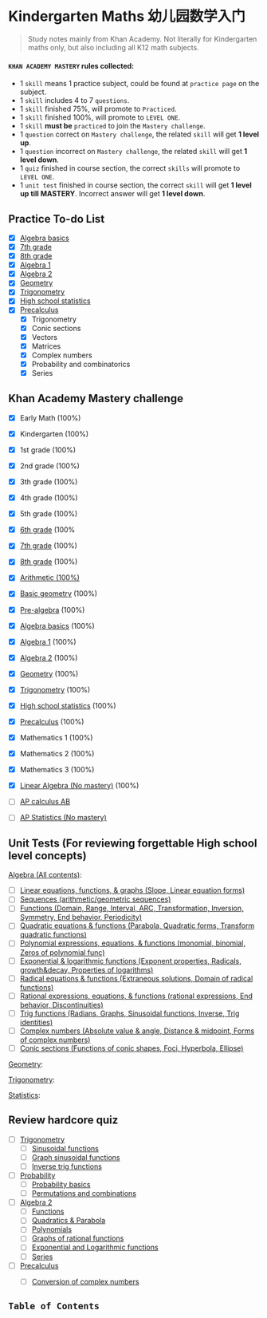 # Kindergarten Maths 幼儿园数学入门
> Study notes mainly from Khan Academy.  Not literally for Kindergarten maths only, but also including all K12 math subjects.

#### `KHAN ACADEMY MASTERY` rules collected:
- 1 `skill` means 1 practice subject, could be found at `practice page` on the subject.
- 1 `skill` includes 4 to 7 `questions`.
- 1 `skill` finished 75%, will promote to `Practiced`.
- 1 `skill` finished 100%, will promote to `LEVEL ONE`.
- 1 `skill` **must be** `practiced` to join the `Mastery challenge`.
- 1 `question` correct on `Mastery challenge`, the related `skill` will get **1 level up**.
- 1 `question` incorrect on `Mastery challenge`, the related `skill` will get **1 level down**.
- 1 `quiz` finished in course section, the correct `skills` will promote to `LEVEL ONE`.
- 1 `unit test` finished in course section, the correct `skill` will get **1 level up till MASTERY**. Incorrect answer will get **1 level down**.


## Practice To-do List
- [x] [Algebra basics](https://www.khanacademy.org/math/algebra-basics?t=practice)
- [x] [7th grade](https://www.khanacademy.org/math/cc-seventh-grade-math?t=practice)
- [x] [8th grade](https://www.khanacademy.org/math/cc-eighth-grade-math?t=practice)
- [x] [Algebra 1](https://www.khanacademy.org/math/algebra?t=practice)
- [x] [Algebra 2](https://www.khanacademy.org/math/algebra2?t=practice)
- [x] [Geometry](https://www.khanacademy.org/math/geometry?t=practice)
- [x] [Trigonometry](https://www.khanacademy.org/math/trigonometry?t=practice)
- [x] [High school statistics](https://www.khanacademy.org/math/probability?t=practice)
- [x] [Precalculus](https://www.khanacademy.org/math/precalculus?t=practice)
    - [x] Trigonometry
    - [x] Conic sections
    - [x] Vectors
    - [x] Matrices
    - [x] Complex numbers
    - [x] Probability and combinatorics
    - [x] Series

## Khan Academy Mastery challenge
- [x] Early Math (100%)
- [x] Kindergarten (100%)
- [x] 1st grade (100%)
- [x] 2nd grade (100%)
- [x] 3th grade (100%)
- [x] 4th grade (100%)
- [x] 5th grade (100%)
- [x] [6th grade](https://www.khanacademy.org/mission/cc-sixth-grade-math) (100%
- [x] [7th grade](https://www.khanacademy.org/mission/cc-seventh-grade-math) (100%)
- [x] [8th grade](https://www.khanacademy.org/mission/cc-eighth-grade-math) (100%)
- [x] [Arithmetic (100%)](https://www.khanacademy.org/mission/arithmetic)
- [x] [Basic geometry](https://www.khanacademy.org/mission/basic-geo) (100%)
- [x] [Pre-algebra](https://www.khanacademy.org/mission/pre-algebra) (100%)
- [x] [Algebra basics](https://www.khanacademy.org/mission/algebra-basics) (100%)
- [x] [Algebra 1](https://www.khanacademy.org/mission/algebra) (100%)
- [x] [Algebra 2](https://www.khanacademy.org/mission/algebra2) (100%)
- [x] [Geometry](https://www.khanacademy.org/mission/geometry) (100%)
- [x] [Trigonometry](https://www.khanacademy.org/mission/trigonometry) (100%)
- [x] [High school statistics](https://www.khanacademy.org/mission/probability) (100%)
- [x] [Precalculus](https://www.khanacademy.org/mission/precalculus) (100%)
- [x] Mathematics 1 (100%)
- [x] Mathematics 2 (100%)
- [x] Mathematics 3 (100%)
- [x] [Linear Algebra (No mastery)](https://www.khanacademy.org/math/linear-algebra) (100%)
- [ ] [AP calculus AB](https://www.khanacademy.org/mission/ap-calculus-ab)
- [ ] [AP Statistics (No mastery)](https://www.khanacademy.org/math/ap-statistics)


## Unit Tests (For reviewing forgettable High school level concepts)
[Algebra (All contents)](https://www.khanacademy.org/math/algebra-home):
- [ ] [Linear equations, functions, & graphs (Slope, Linear equation forms)](https://www.khanacademy.org/math/algebra-home/alg-linear-eq-func/modal/test/alg-linear-eq-func-unit-test)
- [ ] [Sequences (arithmetic/geometric sequences)](https://www.khanacademy.org/math/algebra-home/alg-sequences/modal/test/alg-sequences-unit-test)
- [ ] [Functions (Domain, Range, Interval, ARC, Transformation, Inversion, Symmetry, End behavior, Periodicity)](https://www.khanacademy.org/math/algebra-home/alg-functions/modal/test/alg-functions-unit-test)
- [ ] [Quadratic equations & functions (Parabola, Quadratic forms, Transform quadratic functions)](https://www.khanacademy.org/math/algebra-home/alg-quadratics/modal/test/alg-quadratics-unit-test)
- [ ] [Polynomial expressions, equations, & functions (monomial, binomial, Zeros of polynomial func)](https://www.khanacademy.org/math/algebra-home/alg-polynomials/modal/test/alg-polynomials-unit-test)
- [ ] [Exponential & logarithmic functions (Exponent properties, Radicals, growth&decay, Properties of logarithms)](https://www.khanacademy.org/math/algebra-home/alg-exp-and-log/modal/test/alg-exp-and-log-unit-test)
- [ ] [Radical equations & functions (Extraneous solutions, Domain of radical functions)](https://www.khanacademy.org/math/algebra-home/alg-radical-eq-func/modal/test/alg-radical-eq-func-unit-test)
- [ ] [Rational expressions, equations, & functions (rational expressions, End behavior, Discontinuities)](https://www.khanacademy.org/math/algebra-home/alg-rational-expr-eq-func/modal/test/alg-rational-expr-eq-func-unit-test)
- [ ] [Trig functions (Radians, Graphs,  Sinusoidal functions, Inverse, Trig identities)](https://www.khanacademy.org/math/algebra-home/alg-trig-functions/modal/test/alg-trig-functions-unit-test)
- [ ] [Complex numbers (Absolute value & angle, Distance & midpoint, Forms of complex numbers)](https://www.khanacademy.org/math/algebra-home/alg-complex-numbers/modal/test/alg-complex-numbers-unit-test)
- [ ] [Conic sections (Functions of conic shapes, Foci, Hyperbola, Ellipse)](https://www.khanacademy.org/math/algebra-home/alg-conic-sections/modal/test/alg-conic-sections-unit-test)

[Geometry](https://www.khanacademy.org/math/math-1-2-3/geometry):

[Trigonometry](https://www.khanacademy.org/math/math-1-2-3/trigonometry):

[Statistics](https://www.khanacademy.org/math/math-1-2-3/probability):

## Review hardcore quiz
- [ ] [Trigonometry](https://www.khanacademy.org/math/trigonometry?t=practice)
    - [ ] [Sinusoidal functions](https://www.khanacademy.org/math/algebra2/trig-functions/modal/quiz/period-of-sinusoids-alg2-quiz)
    - [ ] [Graph sinusoidal functions](https://www.khanacademy.org/math/algebra2/trig-functions/modal/quiz/constructing-sinusoids-alg2-quiz)
    - [ ] [Inverse trig functions](https://www.khanacademy.org/math/precalculus/trig-equations-and-identities-precalc/modal/quiz/solving-sinusoidal-models-precalc-quiz)
- [ ] [Probability](https://www.khanacademy.org/math/statistics-probability/probability-library)
    - [ ] [Probability basics](https://www.khanacademy.org/math/probability/probability-geometry/modal/quiz/probability-basics-quiz)
    - [ ] [Permutations and combinations](https://www.khanacademy.org/math/probability/probability-geometry/modal/quiz/probability-counting-permutations-combinations-quiz)
- [ ] [Algebra 2](https://www.khanacademy.org/math/algebra2?t=practice)
    - [ ] [Functions](https://www.khanacademy.org/math/algebra2/manipulating-functions/modal/test/manipulating-functions-unit-test)
    - [ ] [Quadratics & Parabola](https://www.khanacademy.org/math/algebra/quadratics/modal/test/quadratics-unit-test)
    - [ ] [Polynomials](https://www.khanacademy.org/math/algebra2/polynomial-functions/modal/test/polynomial-functions-unit-test)
    - [ ] [Graphs of rational functions](https://www.khanacademy.org/math/algebra2/rational-expressions-equations-and-functions/modal/quiz/modeling-with-rational-functions-quiz)
    - [ ] [Exponential and Logarithmic functions](https://www.khanacademy.org/math/algebra2/exponential-and-logarithmic-functions/modal/test/exponential-and-logarithmic-functions-unit-test)
    - [ ] [Series](https://www.khanacademy.org/math/algebra2/sequences-and-series/modal/test/sequences-and-series-unit-test) 
- [ ] [Precalculus](https://www.khanacademy.org/math/precalculus?t=practice#precalc-matrices)
    - [ ] [Conversion of complex numbers](https://www.khanacademy.org/math/precalculus/imaginary-and-complex-numbers/modal/quiz/polar-form-of-complex-numbers-quiz)



## `Table of Contents`
